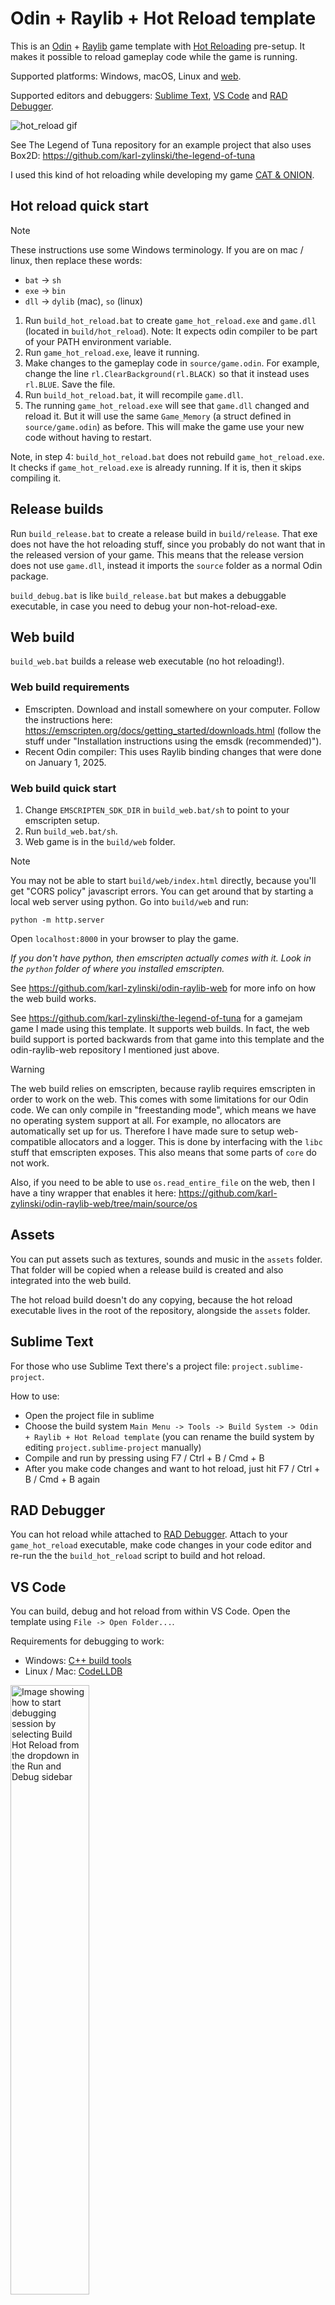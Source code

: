 # Odin + Raylib + Hot Reload template

This is an [Odin](https://github.com/odin-lang/Odin) + [Raylib](https://github.com/raysan5/raylib) game template with [Hot Reloading](http://zylinski.se/posts/hot-reload-gameplay-code/) pre-setup. It makes it possible to reload gameplay code while the game is running.

Supported platforms: Windows, macOS, Linux and [web](#web-build).

Supported editors and debuggers: [Sublime Text](#sublime-text), [VS Code](#vs-code) and [RAD Debugger](#rad-debugger).

![hot_reload gif](https://github.com/user-attachments/assets/18059ab2-0878-4617-971d-e629a969fc93)

See The Legend of Tuna repository for an example project that also uses Box2D: https://github.com/karl-zylinski/the-legend-of-tuna

I used this kind of hot reloading while developing my game [CAT & ONION](https://store.steampowered.com/app/2781210/CAT__ONION/).

## Hot reload quick start

> [!NOTE]
> These instructions use some Windows terminology. If you are on mac / linux, then replace these words:
> - `bat` -> `sh`
> - `exe` -> `bin`
> - `dll` -> `dylib` (mac), `so` (linux)

1. Run `build_hot_reload.bat` to create `game_hot_reload.exe` and `game.dll` (located in `build/hot_reload`). Note: It expects odin compiler to be part of your PATH environment variable.
2. Run `game_hot_reload.exe`, leave it running.
3. Make changes to the gameplay code in `source/game.odin`. For example, change the line `rl.ClearBackground(rl.BLACK)` so that it instead uses `rl.BLUE`. Save the file.
4. Run `build_hot_reload.bat`, it will recompile `game.dll`.
5. The running `game_hot_reload.exe` will see that `game.dll` changed and reload it. But it will use the same `Game_Memory` (a struct defined in `source/game.odin`) as before. This will make the game use your new code without having to restart.

Note, in step 4: `build_hot_reload.bat` does not rebuild `game_hot_reload.exe`. It checks if `game_hot_reload.exe` is already running. If it is, then it skips compiling it.

## Release builds

Run `build_release.bat` to create a release build in `build/release`. That exe does not have the hot reloading stuff, since you probably do not want that in the released version of your game. This means that the release version does not use `game.dll`, instead it imports the `source` folder as a normal Odin package.

`build_debug.bat` is like `build_release.bat` but makes a debuggable executable, in case you need to debug your non-hot-reload-exe.

## Web build

`build_web.bat` builds a release web executable (no hot reloading!).

### Web build requirements

- Emscripten. Download and install somewhere on your computer. Follow the instructions here: https://emscripten.org/docs/getting_started/downloads.html (follow the stuff under "Installation instructions using the emsdk (recommended)").
- Recent Odin compiler: This uses Raylib binding changes that were done on January 1, 2025.

### Web build quick start

1. Change `EMSCRIPTEN_SDK_DIR` in `build_web.bat/sh` to point to your emscripten setup.
2. Run `build_web.bat/sh`.
3. Web game is in the `build/web` folder.

> [!NOTE]
> You may not be able to start `build/web/index.html` directly, because you'll get "CORS policy" javascript errors. You can get around that by starting a local web server using python. Go into `build/web` and run:
> 
> `python -m http.server`
>
> Open `localhost:8000` in your browser to play the game.
>
> _If you don't have python, then emscripten actually comes with it. Look in the `python` folder of where you installed emscripten._

See https://github.com/karl-zylinski/odin-raylib-web for more info on how the web build works.

See https://github.com/karl-zylinski/the-legend-of-tuna for a gamejam game I made using this template. It supports web builds. In fact, the web build support is ported backwards from that game into this template and the odin-raylib-web repository I mentioned just above.

> [!WARNING]
> The web build relies on emscripten, because raylib requires emscripten in order to work on the web. This comes with some limitations for our Odin code. We can only compile in "freestanding mode", which means we have no operating system support at all. For example, no allocators are automatically set up for us. Therefore I have made sure to setup web-compatible allocators and a logger. This is done by interfacing with the `libc` stuff that emscripten exposes. This also means that some parts of `core` do not work.
>
> Also, if you need to be able to use `os.read_entire_file` on the web, then I have a tiny wrapper that enables it here: https://github.com/karl-zylinski/odin-raylib-web/tree/main/source/os

## Assets
You can put assets such as textures, sounds and music in the `assets` folder. That folder will be copied when a release build is created and also integrated into the web build.

The hot reload build doesn't do any copying, because the hot reload executable lives in the root of the repository, alongside the `assets` folder.

## Sublime Text

For those who use Sublime Text there's a project file: `project.sublime-project`.

How to use:
- Open the project file in sublime
- Choose the build system `Main Menu -> Tools -> Build System -> Odin + Raylib + Hot Reload template` (you can rename the build system by editing `project.sublime-project` manually)
- Compile and run by pressing using F7 / Ctrl + B / Cmd + B
- After you make code changes and want to hot reload, just hit F7 / Ctrl + B / Cmd + B again

## RAD Debugger
You can hot reload while attached to [RAD Debugger](https://github.com/EpicGamesExt/raddebugger). Attach to your `game_hot_reload` executable, make code changes in your code editor and re-run the the `build_hot_reload` script to build and hot reload.

## VS Code

You can build, debug and hot reload from within VS Code. Open the template using `File -> Open Folder...`.

Requirements for debugging to work:
- Windows: [C++ build tools](https://marketplace.visualstudio.com/items?itemName=ms-vscode.cpptools)
- Linux / Mac: [CodeLLDB](https://marketplace.visualstudio.com/items?itemName=vadimcn.vscode-lldb)

<img alt="Image showing  how to start debugging session by selecting Build Hot Reload from the dropdown in the Run and Debug sidebar" src="https://github.com/user-attachments/assets/e62d710b-06f1-4833-bb2a-ab95527cf38c" width="50%" title="Start debugging session by chooing 'Run Hot Reload' and pressing the green arrow button">

Launch with `Run Hot Reload` launch task, see image above. After you make code changes press `Ctrl + Shift + B` to rebuild and hot reload.

## Windows Debugging hacks
On Windows the degugging while hot reloading works by outputting a new PDB each time the game DLL is built. It cleans up the PDBs when you do a fresh start. See `build_hot_reload.bat` for details.

## Demo streams

Streams that start from this template:
- 48 hour "Odin Holiday Gamejam": https://www.youtube.com/playlist?list=PLxE7SoPYTef2XC-ObA811vIefj02uSGnB Every minute of the development is documented. The resulting game of the gamejam is here: https://zylinski.itch.io/the-legend-of-tuna
- CAR RACER prototype: https://www.youtube.com/watch?v=KVbHJ_CLdkA
- "point & click" prototype: https://www.youtube.com/watch?v=iRvs1Xr1W6o
- Metroidvania / platform prototype: https://www.youtube.com/watch?v=kIxEMchPc3Y
- Top-down adventure prototype: https://www.youtube.com/watch?v=cl8EOjOaoXc

## Atlas builder

The template works nicely together with my [atlas builder](https://github.com/karl-zylinski/atlas-builder). The atlas builder can build an atlas texture from a folder of png or aseprite files. Using an atlas can drastically reduce the number of draw calls your game uses. There's an example in that repository on how to set it up. The atlas generation step can easily be integrated into the build `bat` / `sh` files such as `build_hot_reload.bat`

## Questions?

Ask questions in my gamedev Discord: https://discord.gg/4FsHgtBmFK

I have a blog post about Hot Reloading here: http://zylinski.se/posts/hot-reload-gameplay-code/

## Have a nice day! /Karl Zylinski
